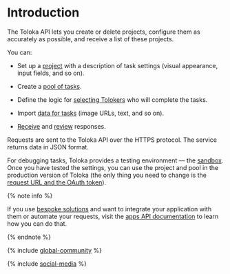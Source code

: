 # Introduction

The Toloka API lets you create or delete projects, configure them as accurately as possible, and receive a list of these projects.

You can:

- Set up a [project](concepts/project.md) with a description of task settings (visual appearance, input fields, and so on).

- Create a [pool of tasks](concepts/pool.md).

- Define the logic for [selecting Tolokers](concepts/my_users.md) who will complete the tasks.

- Import [data for tasks](concepts/tasks.md) (image URLs, text, and so on).

- [Receive](concepts/result.md) and [review](concepts/accept.md) responses.

Requests are sent to the Toloka API over the HTTPS protocol. The service returns data in JSON format.

For debugging tasks, Toloka provides a testing environment — the [sandbox](https://sandbox.toloka.yandex.ru). Once you have tested the settings, you can use the project and pool in the production version of Toloka (the only thing you need to change is the [request URL and the OAuth token](concepts/access.md)).

{% note info %}

If you use [bespoke solutions](https://toloka.ai/pricing) and want to integrate your application with them or automate your requests, visit the [apps API documentation](https://toloka.ai/docs/api/apps-reference/) to learn how you can do that.

{% endnote %}

{% include [global-community](../_includes/global-community.md) %}

{% include [social-media](../_includes/social-media.md) %}